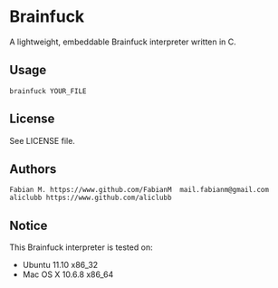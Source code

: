 Brainfuck 
===========
A lightweight, embeddable Brainfuck interpreter written in C.

## Usage
    brainfuck YOUR_FILE

## License
See LICENSE file.

## Authors
    Fabian M. https://www.github.com/FabianM  mail.fabianm@gmail.com
    aliclubb https://www.github.com/aliclubb

## Notice
This Brainfuck interpreter is tested on:  

* Ubuntu 11.10 x86_32  
* Mac OS X 10.6.8 x86_64
